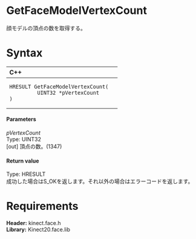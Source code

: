 GetFaceModelVertexCount  
=======================  

顔モデルの頂点の数を取得する。 <span id="syntaxSection"></span>

Syntax  
======  

<table>
<colgroup>
<col width="100%" />
</colgroup>
<thead>
<tr class="header">
<th align="left">C++</th>
</tr>
</thead>
<tbody>
<tr class="odd">
<td align="left"><pre><code>HRESULT GetFaceModelVertexCount(  
         UINT32 *pVertexCount  
)</code></pre></td>
</tr>
</tbody>
</table>

<span id="ID4EG"></span>
#### Parameters  

*pVertexCount*    
Type: UINT32  
[out] 頂点の数。(1347)  

<span id="ID4EN"></span>
#### Return value  

Type: HRESULT  
成功した場合はS\_OKを返します。それ以外の場合はエラーコードを返します。  

<span id="requirements"></span>

Requirements  
============  

**Header:** kinect.face.h  
**Library:** Kinect20.face.lib  



<!--Please do not edit the data in the comment block below.-->
<!--
TOCTitle : GetFaceModelVertexCount
RLTitle : GetFaceModelVertexCount
KeywordK : GetFaceModelVertexCount
KeywordF : GetFaceModelVertexCount
KeywordF : Microsoft.Kinect.face.GetFaceModelVertexCount(UINT32@)
KeywordA : M:Microsoft.Kinect.face.GetFaceModelVertexCount(UINT32@)
AssetID : M:Microsoft.Kinect.face.GetFaceModelVertexCount(UINT32@)
Locale : en-us
CommunityContent : 1
APIType : Managed
APILocation : 
APIName : Microsoft.Kinect.face.GetFaceModelVertexCount
TargetOS : Windows
TopicType : kbSyntax
DevLang : C++
DocSet : K4Wv2
ProjType : K4Wv2Proj
Technology : Kinect for Windows
Product : Kinect for Windows SDK v2
productversion : 20
-->
